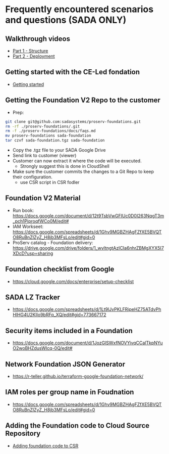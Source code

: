 # Frequently encountered scenarios and questions (SADA ONLY)

## Walkthrough videos
  - [Part 1 - Structure](https://www.loom.com/share/405a2965229543f2a974e039a2a5f312?sharedAppSource=team_library) 
  - [Part 2 - Deployment](https://www.loom.com/share/cfb5055693b740d4a227adf54a857bc8?sharedAppSource=team_library)

## Getting started with the CE-Led fondation

- [Getting started](GETTING_STARTED.md)

## Getting the Foundation V2 Repo to the customer
- Prep:
```bash
git clone git@github.com:sadasystems/proserv-foundations.git
rm -rf ./proserv-foundations/.git
rm -f ./proserv-foundations/docs/faqs.md
mv proserv-foundations sada-foundation
tar czvf sada-foundation.tgz sada-foundation
```
- Copy the .tgz file to your SADA Google Drive
- Send link to customer (viewer)
- Customer can now extract it where the code will be executed.
  - Strongly suggest this is done in CloudShell
- Make sure the customer commits the changes to a Git Repo to keep their configuration.
  - use CSR script in CSR fodler

## Foundation V2 Material

- Run book: https://docs.google.com/document/d/12t9TsbVwGFIUc0D0I263NqgT3m_pch1PiproqfWCo0M/edit#
- IAM Workseet: https://docs.google.com/spreadsheets/d/1Ghv9MGBZHAgFZfXE5BVQTO8RuBnZIZyZ_H8jb3MFsLo/edit#gid=0
- ProServ catalog - Foundation delivery: https://drive.google.com/drive/folders/1_wvltngtAzICIa6nhrZBMgXYX5I7XDcD?usp=sharing

## Foundation checklist from Google

- https://cloud.google.com/docs/enterprise/setup-checklist

## SADA LZ Tracker

- https://docs.google.com/spreadsheets/d/1Lt9lJvPKLFRipeHZ75ATdvPhHlHG4U2KIlo9bRFq_XQ/edit#gid=773667172

## Security items included in a Foundation

- https://docs.google.com/document/d/1JozGlSWxfNOVYivqCCalTkpNYuO2woBHZdusWIcq-0Q/edit#

## Network Foundation JSON Generator

- https://r-teller.github.io/terraform-google-foundation-network/

## IAM roles per group name in Foudnation

- https://docs.google.com/spreadsheets/d/1Ghv9MGBZHAgFZfXE5BVQTO8RuBnZIZyZ_H8jb3MFsLo/edit#gid=0

## Adding the Foundation code to Cloud Source Repository

- [Adding foundation code to CSR](../csr/README.md)
